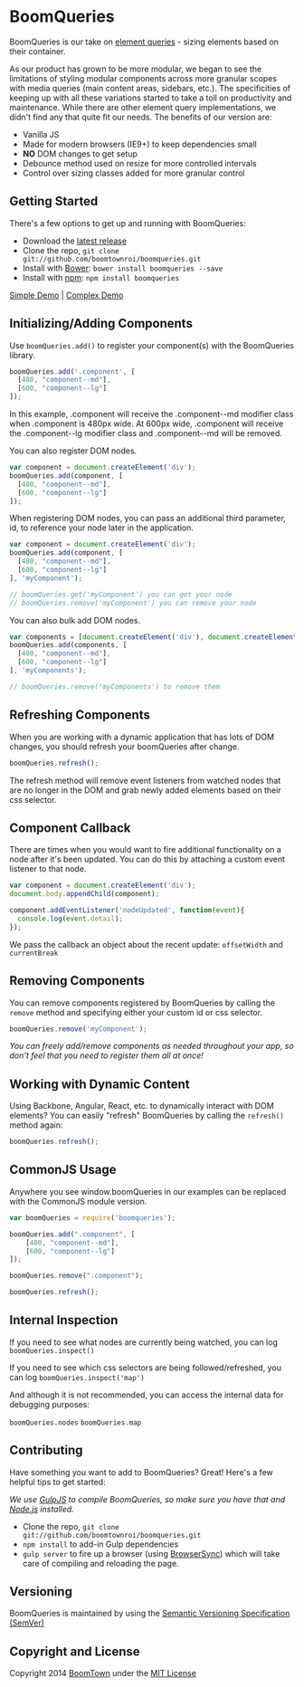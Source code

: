 # BoomQueries

BoomQueries is our take on [element queries](http://responsiveimagescg.github.io/eq-usecases/) - sizing elements based on their container.

As our product has grown to be more modular, we began to see the limitations of styling modular components across more granular scopes with media queries (main content areas, sidebars, etc.). The specificities of keeping up with all these variations started to take a toll on productivity and maintenance. While there are other element query implementations, we didn't find any that quite fit our needs. The benefits of our version are:

* Vanilla JS
* Made for modern browsers (IE9+) to keep dependencies small
* **NO** DOM changes to get setup
* Debounce method used on resize for more controlled intervals
* Control over sizing classes added for more granular control


## Getting Started

There's a few options to get up and running with BoomQueries:

* Download the [latest release](https://github.com/boomtownroi/boomqueries/releases/latest)
* Clone the repo, `git clone git://github.com/boomtownroi/boomqueries.git`
* Install with [Bower](http://bower.io): `bower install boomqueries --save`
* Install with [npm](https://www.npmjs.com/package/boomqueries): `npm install boomqueries`

[Simple Demo](http://boomtownroi.github.io/boomqueries/) | [Complex Demo](http://boomtownroi.github.io/boomqueries/kitchensink.html)


## Initializing/Adding Components

Use `boomQueries.add()` to register your component(s) with the BoomQueries library. 

```js
boomQueries.add('.component', [
  [480, "component--md"],
  [600, "component--lg"]
]);
```

In this example, .component will receive the .component--md modifier class when .component is 480px wide. At 600px wide, .component will receive the .component--lg modifier class and .component--md will be removed.

You can also register DOM nodes.

```js
var component = document.createElement('div');
boomQueries.add(component, [
  [480, "component--md"],
  [600, "component--lg"]
]);
```

When registering DOM nodes, you can pass an additional third parameter, id, to reference your node later in the application.

```js
var component = document.createElement('div');
boomQueries.add(component, [
  [480, "component--md"],
  [600, "component--lg"]
], 'myComponent');

// boomQueries.get('myComponent') you can get your node
// boomQueries.remove('myComponent') you can remove your node
```

You can also bulk add DOM nodes.

```js
var components = [document.createElement('div'), document.createElement('div'), document.createElement('div'), document.createElement('div')];
boomQueries.add(components, [
  [480, "component--md"],
  [600, "component--lg"]
], 'myComponents');

// boomQueries.remove('myComponents') to remove them
```

## Refreshing Components

When you are working with a dynamic application that has lots of DOM changes, you should refresh your boomQueries after change.

```js
boomQueries.refresh();
```

The refresh method will remove event listeners from watched nodes that are no longer in the DOM and grab newly added elements based on their css selector.


## Component Callback

There are times when you would want to fire additional functionality on a node after it's been updated. You can do this by attaching a custom event listener to that node.

```js
var component = document.createElement('div');
document.body.appendChild(component);

component.addEventListener('nodeUpdated', function(event){
  console.log(event.detail);
});
```

We pass the callback an object about the recent update: `offsetWidth` and `currentBreak`


## Removing Components

You can remove components registered by BoomQueries by calling the `remove` method and specifying either your custom id or css selector.

```js
boomQueries.remove('myComponent');
```

_You can freely add/remove components as needed throughout your app, so don't feel that you need to register them all at once!_


## Working with Dynamic Content

Using Backbone, Angular, React, etc. to dynamically interact with DOM elements? You can easily "refresh" BoomQueries by calling the `refresh()` method again:

```js
boomQueries.refresh();
```

## CommonJS Usage

Anywhere you see window.boomQueries in our examples can be replaced with the CommonJS module version.

```js
var boomQueries = require('boomqueries');

boomQueries.add(".component", [
	[480, "component--md"],
	[600, "component--lg"]
]);

boomQueries.remove(".component");

boomQueries.refresh();
```


## Internal Inspection

If you need to see what nodes are currently being watched, you can log `boomQueries.inspect()`

If you need to see which css selectors are being followed/refreshed, you can log `boomQueries.inspect('map')`

And although it is not recommended, you can access the internal data for debugging purposes:

`boomQueries.nodes`
`boomQueries.map`


## Contributing

Have something you want to add to BoomQueries? Great! Here's a few helpful tips to get started:

_We use [GulpJS](http://gulpjs.com) to compile BoomQueries, so make sure you have that and [Node.js](http://nodejs.org/) installed._

* Clone the repo, `git clone git://github.com/boomtownroi/boomqueries.git`
* `npm install` to add-in Gulp dependencies
* `gulp server` to fire up a browser (using [BrowserSync](http://www.browsersync.io/)) which will take care of compiling and reloading the page.


## Versioning

BoomQueries is maintained by using the [Semantic Versioning Specification (SemVer)](http://semver.org/)


## Copyright and License

Copyright 2014 [BoomTown](http://boomtownroi.com) under the [MIT License](https://github.com/BoomTownROI/boomqueries/blob/master/LICENSE.md)
